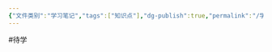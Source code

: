 ```yaml
---
{"文件类别":"学习笔记","tags":["知识点"],"dg-publish":true,"permalink":"/学习笔记studyup/知识点cheese/流押/","dgPassFrontmatter":true,"created":"2024-10-17T16:19:06.619+08:00","updated":"2024-10-17T16:19:09.761+08:00"}
---
```


#待学 